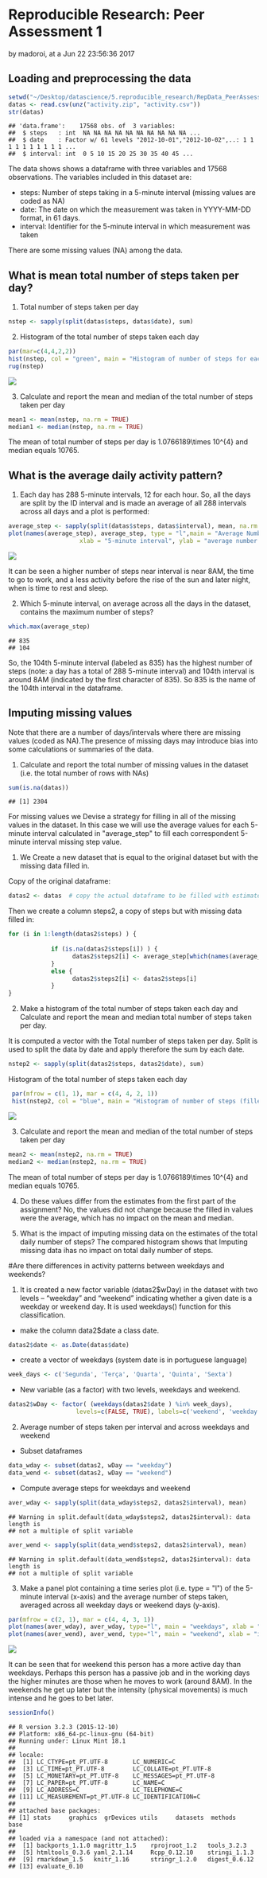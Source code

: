 # Reproducible Research: Peer Assessment 1


by madoroi, at a Jun 22 23:56:36 2017



## Loading and preprocessing the data



```r
setwd("~/Desktop/datascience/5.reproducible_research/RepData_PeerAssessment1")
datas <- read.csv(unz("activity.zip", "activity.csv"))  
str(datas)
```

```
## 'data.frame':	17568 obs. of  3 variables:
##  $ steps   : int  NA NA NA NA NA NA NA NA NA NA ...
##  $ date    : Factor w/ 61 levels "2012-10-01","2012-10-02",..: 1 1 1 1 1 1 1 1 1 1 ...
##  $ interval: int  0 5 10 15 20 25 30 35 40 45 ...
```
The data shows shows a dataframe with three variables and 17568 observations. 
The variables included in this dataset are:

   - steps: Number of steps taking in a 5-minute interval (missing values are coded as NA)
   - date: The date on which the measurement was taken in YYYY-MM-DD format, in 61 days. 
   - interval: Identifier for the 5-minute interval in which measurement was taken

There are some missing values (NA) among the data. 

## What is mean total number of steps taken per day?

1. Total number of steps taken per day

```r
nstep <- sapply(split(datas$steps, datas$date), sum)
```

2. Histogram of the total number of steps taken each day

```r
par(mar=c(4,4,2,2))
hist(nstep, col = "green", main = "Histogram of number of steps for each day", xlab = "# steps", breaks = 10)
rug(nstep)
```

![](PA1_template_files/figure-html/unnamed-chunk-3-1.png)<!-- -->

3. Calculate and report the mean and median of the total number of steps taken per day

```r
mean1 <- mean(nstep, na.rm = TRUE)
median1 <- median(nstep, na.rm = TRUE)
```
The mean of total number of steps per day is 1.0766189\times 10^{4} and median equals 10765. 


## What is the average daily activity pattern?

1. Each day has 288 5-minute intervals, 12 for each hour. So, all the days are split by the ID interval and is made an average of all 288 intervals across all days and a plot is performed: 

```r
average_step <- sapply(split(datas$steps, datas$interval), mean, na.rm = TRUE)
plot(names(average_step), average_step, type = "l",main = "Average Number of steps by 5-min interval", 
                    xlab = "5-minute interval", ylab = "average number of steps", col="blue")
```

![](PA1_template_files/figure-html/unnamed-chunk-5-1.png)<!-- -->

It can be seen a higher number of steps near interval  is near 8AM, the time to go to work, and a less activity before the rise of the sun and later night, when is time to rest and sleep. 


2. Which 5-minute interval, on average across all the days in the dataset, contains the maximum number of steps?

```r
which.max(average_step)
```

```
## 835 
## 104
```
 So, the 104th 5-minute interval (labeled as 835) has the highest number of steps (note: a day has a total of 288 5-minute interval) and 104th interval is around 8AM (indicated by the first character of 835). So 835 is the name of the 104th interval in the dataframe.


## Imputing missing values

Note that there are a number of days/intervals where there are missing values (coded as NA).The presence of missing days may introduce bias into some calculations or summaries of the data.

1. Calculate and report the total number of missing values in the dataset (i.e. the total number of rows with NAs)

```r
sum(is.na(datas))
```

```
## [1] 2304
```


For missing values we Devise a strategy for filling in all of the missing values in the dataset. In this case we will use the average values for each 5-minute interval calculated in "average_step" to fill each correspondent 5-minute interval missing step value. 

1. We Create a new dataset that is equal to the original dataset but with the missing data filled in.

Copy of the original dataframe:

```r
datas2 <- datas  # copy the actual dataframe to be filled with estimated values for missing ones
```

Then we create a column steps2, a copy of steps but with missing data filled in: 


```r
for (i in 1:length(datas2$steps) ) {
     
            if (is.na(datas2$steps[i]) ) {
                  datas2$steps2[i] <- average_step[which(names(average_step)==datas2$interval[i])]
            }
            else {
                  datas2$steps2[i] <- datas2$steps[i]
            }
}
```

2. Make a histogram of the total number of steps taken each day and Calculate and report the mean and median total number of steps taken per day. 

It is computed a vector with the Total number of steps taken per day. Split is used to split the data by date and apply therefore the sum by each date. 

```r
nstep2 <- sapply(split(datas2$steps, datas2$date), sum)
```

Histogram of the total number of steps taken each day

```r
 par(mfrow = c(1, 1), mar = c(4, 4, 2, 1))
 hist(nstep2, col = "blue", main = "Histogram of number of steps (filled values)", xlab = "# steps", breaks = 10)
```

![](PA1_template_files/figure-html/unnamed-chunk-11-1.png)<!-- -->

3. Calculate and report the mean and median of the total number of steps taken per day

```r
mean2 <- mean(nstep2, na.rm = TRUE)
median2 <- median(nstep2, na.rm = TRUE)
```

The mean of total number of steps per day is 1.0766189\times 10^{4} and median equals 10765. 


4. Do these values differ from the estimates from the first part of the assignment? 
No, the values did not change because the filled in values were the average, which has no impact on the mean and median. 

5. What is the impact of imputing missing data on the estimates of the total daily number of steps?
The compared histogram shows that Imputing missing data ihas no impact on total daily number of steps. 



#Are there differences in activity patterns between weekdays and weekends?

1. It is created a new factor variable (datas2$wDay) in the dataset with two levels – “weekday” and “weekend” indicating whether a given date is a weekday or weekend day. It is used weekdays() function for this classification. 

- make the column data2$date a class date. 

```r
datas2$date <- as.Date(datas$date)
```

- create a vector of weekdays (system date is in portuguese language)

```r
week_days <- c('Segunda', 'Terça', 'Quarta', 'Quinta', 'Sexta')
```
- New variable (as a factor) with two levels, weekdays and weekend. 

```r
datas2$wDay <- factor( (weekdays(datas2$date ) %in% week_days), 
                   levels=c(FALSE, TRUE), labels=c('weekend', 'weekday') )
```
    

2. Average number of steps taken per interval and across weekdays and weekend

- Subset dataframes

```r
data_wday <- subset(datas2, wDay == "weekday")
data_wend <- subset(datas2, wDay == "weekend")
```
- Compute average steps for weekdays and weekend

```r
aver_wday <- sapply(split(data_wday$steps2, datas2$interval), mean)
```

```
## Warning in split.default(data_wday$steps2, datas2$interval): data length is
## not a multiple of split variable
```

```r
aver_wend <- sapply(split(data_wend$steps2, datas2$interval), mean)
```

```
## Warning in split.default(data_wend$steps2, datas2$interval): data length is
## not a multiple of split variable
```

3. Make a panel plot containing a time series plot (i.e. type = "l") of the 5-minute interval (x-axis) and the average number of steps taken, averaged across all weekday days or weekend days (y-axis).


```r
par(mfrow = c(2, 1), mar = c(4, 4, 3, 1))
plot(names(aver_wday), aver_wday, type="l", main = "weekdays", xlab = "interval", ylab = "number of steps") 
plot(names(aver_wend), aver_wend, type="l", main = "weekend", xlab = "interval", ylab = "number of steps", col = "blue") 
```

![](PA1_template_files/figure-html/unnamed-chunk-18-1.png)<!-- -->

It can be seen that for weekend this person has a more active day than weekdays. Perhaps this person has a passive job and in the working days the higher minutes are those when he moves to work (around 8AM). In the weekends he get up later but the intensity (physical movements) is much intense and he goes to bet later.  


```r
sessionInfo()
```

```
## R version 3.2.3 (2015-12-10)
## Platform: x86_64-pc-linux-gnu (64-bit)
## Running under: Linux Mint 18.1
## 
## locale:
##  [1] LC_CTYPE=pt_PT.UTF-8       LC_NUMERIC=C              
##  [3] LC_TIME=pt_PT.UTF-8        LC_COLLATE=pt_PT.UTF-8    
##  [5] LC_MONETARY=pt_PT.UTF-8    LC_MESSAGES=pt_PT.UTF-8   
##  [7] LC_PAPER=pt_PT.UTF-8       LC_NAME=C                 
##  [9] LC_ADDRESS=C               LC_TELEPHONE=C            
## [11] LC_MEASUREMENT=pt_PT.UTF-8 LC_IDENTIFICATION=C       
## 
## attached base packages:
## [1] stats     graphics  grDevices utils     datasets  methods   base     
## 
## loaded via a namespace (and not attached):
##  [1] backports_1.1.0 magrittr_1.5    rprojroot_1.2   tools_3.2.3    
##  [5] htmltools_0.3.6 yaml_2.1.14     Rcpp_0.12.10    stringi_1.1.3  
##  [9] rmarkdown_1.5   knitr_1.16      stringr_1.2.0   digest_0.6.12  
## [13] evaluate_0.10
```




